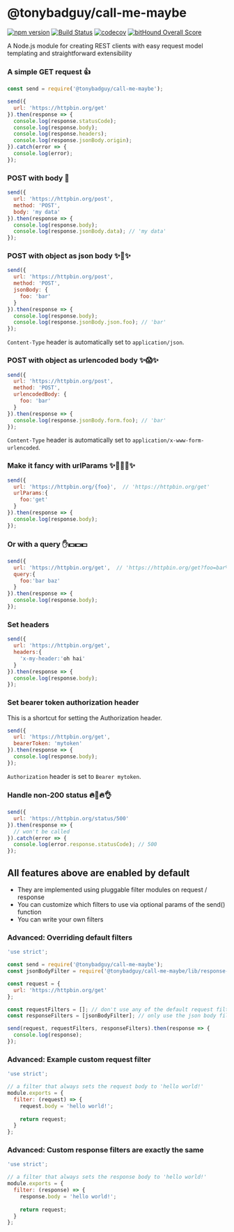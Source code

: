 # @tonybadguy/call-me-maybe

[![npm version](https://badge.fury.io/js/%40tonybadguy%2Fcall-me-maybe.svg)](https://badge.fury.io/js/%40tonybadguy%2Fcall-me-maybe) [![Build Status](https://travis-ci.org/tonybadguy/call-me-maybe.svg?branch=master)](https://travis-ci.org/tonybadguy/call-me-maybe) [![codecov](https://codecov.io/gh/tonybadguy/call-me-maybe/branch/master/graph/badge.svg)](https://codecov.io/gh/tonybadguy/call-me-maybe) [![bitHound Overall Score](https://www.bithound.io/github/tonybadguy/call-me-maybe/badges/score.svg)](https://www.bithound.io/github/tonybadguy/call-me-maybe)

A Node.js module for creating REST clients with easy request model templating and straightforward extensibility

### A simple GET request :+1:
```javascript
const send = require('@tonybadguy/call-me-maybe');

send({
  url: 'https://httpbin.org/get'
}).then(response => {
  console.log(response.statusCode);
  console.log(response.body);
  console.log(response.headers);
  console.log(response.jsonBody.origin);
}).catch(error => {
  console.log(error);
});
```

### POST with body :sparkling_heart:
```javascript
send({
  url: 'https://httpbin.org/post',
  method: 'POST',
  body: 'my data'
}).then(response => {
  console.log(response.body);
  console.log(response.jsonBody.data); // 'my data'
});
```

### POST with object as json body :sparkles::sparkling_heart::sparkles:
```javascript
send({
  url: 'https://httpbin.org/post',
  method: 'POST',
  jsonBody: {
    foo: 'bar'
  }
}).then(response => {
  console.log(response.body);
  console.log(response.jsonBody.json.foo); // 'bar'
});
```

```Content-Type``` header is automatically set to ```application/json```.

### POST with object as urlencoded body :sparkles::scream::sparkles:
```javascript
send({
  url: 'https://httpbin.org/post',
  method: 'POST',
  urlencodedBody: {
    foo: 'bar'
  }
}).then(response => {
  console.log(response.jsonBody.form.foo); // 'bar'
});
```
```Content-Type``` header is automatically set to ```application/x-www-form-urlencoded```.

### Make it fancy with urlParams :sparkles::sparkling_heart::scream::sparkling_heart::sparkles:
```javascript
send({
  url: 'https://httpbin.org/{foo}',  // 'https://httpbin.org/get'
  urlParams:{
    foo:'get'
  }
}).then(response => {
  console.log(response.body);
});
```

### Or with a query :hand::dollar::dollar::dollar:
```javascript
send({
  url: 'https://httpbin.org/get',  // 'https://httpbin.org/get?foo=bar%20baz'
  query:{
    foo:'bar baz'
  }
}).then(response => {
  console.log(response.body);
});
```

### Set headers
```javascript
send({
  url: 'https://httpbin.org/get',
  headers:{
    'x-my-header:'oh hai'
  }
}).then(response => {
  console.log(response.body);
});
```

### Set bearer token authorization header
This is a shortcut for setting the Authorization header.

```javascript
send({
  url: 'https://httpbin.org/get',
  bearerToken: 'mytoken'
}).then(response => {
  console.log(response.body);
});
```

```Authorization``` header is set to ```Bearer mytoken```.

### Handle non-200 status :fire::poop::fire::ok_hand:
```javascript
send({
  url: 'https://httpbin.org/status/500'
}).then(response => {
  // won't be called
}).catch(error => {
  console.log(error.response.statusCode); // 500
});
```

## All features above are enabled by default

* They are implemented using pluggable filter modules on request / response
* You can customize which filters to use via optional params of the send() function
* You can write your own filters

### Advanced: Overriding default filters
```javascript
'use strict';

const send = require('@tonybadguy/call-me-maybe');
const jsonBodyFilter = require('@tonybadguy/call-me-maybe/lib/response-filters/json-body');

const request = {
  url: 'https://httpbin.org/get'
};

const requestFilters = []; // don't use any of the default request filters
const responseFilters = [jsonBodyFilter]; // only use the json body filter

send(request, requestFilters, responseFilters).then(response => {
  console.log(response);
});
```

### Advanced: Example custom request filter
```javascript
'use strict';

// a filter that always sets the request body to 'hello world!'
module.exports = {
  filter: (request) => {
    request.body = 'hello world!';
  
    return request;
  }
};
```

### Advanced: Custom response filters are exactly the same
```javascript
'use strict';

// a filter that always sets the response body to 'hello world!'
module.exports = {
  filter: (response) => {
    response.body = 'hello world!';
  
    return request;
  }
};
```
